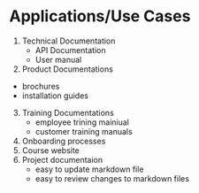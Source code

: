 # Applications/Use Cases
1. Technical Documentation
   * API Documentation
   * User manual
2. Product Documentations 
 * brochures
 * installation guides
3. Training Documentations  
   * employee trining mainiual
   * customer training manuals
4. Onboarding processes
5. Course website
6. Project documentaion
   * easy to update markdown file
   * easy to review changes to markdown files